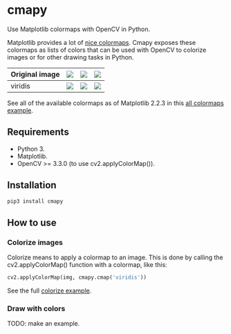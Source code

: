 # cmapy

Use Matplotlib colormaps with OpenCV in Python.

Matplotlib provides a lot of [nice colormaps](https://matplotlib.org/tutorials/colors/colormaps.html). Cmapy exposes these colormaps as lists of colors that can be used with OpenCV to colorize images or for other drawing tasks in Python.

| Original image | ![](https://gitlab.com/cvejarano-oss/cmapy/raw/master/examples/imgs/gradient.png) | ![](https://gitlab.com/cvejarano-oss/cmapy/raw/master/examples/imgs/jupiter.png) | ![](https://gitlab.com/cvejarano-oss/cmapy/raw/master/examples/imgs/woman.png) |
| -- | -- | -- | -- |
|viridis|![](https://gitlab.com/cvejarano-oss/cmapy/raw/master/docs/imgs/gradient_viridis.png)|![](https://gitlab.com/cvejarano-oss/cmapy/raw/master/docs/imgs/jupiter_viridis.png)|![](https://gitlab.com/cvejarano-oss/cmapy/raw/master/docs/imgs/woman_viridis.png)|

See all of the available colormaps as of Matplotlib 2.2.3 in this [all colormaps example](https://gitlab.com/cvejarano-oss/cmapy/blob/master/docs/colorize_all_examples.md).

## Requirements

* Python 3.
* Matplotlib.
* OpenCV >= 3.3.0 (to use cv2.applyColorMap()).

## Installation

```bash
pip3 install cmapy
```

## How to use

### Colorize images

Colorize means to apply a colormap to an image. This is done by calling the cv2.applyColorMap() function with a colormap, like this:

```.py
cv2.applyColorMap(img, cmapy.cmap('viridis'))
```

See the full [colorize example](https://gitlab.com/cvejarano-oss/cmapy/blob/master/examples/colorize.py).

### Draw with colors

TODO: make an example.
